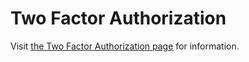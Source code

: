 # Two Factor Authorization

Visit [the Two Factor Authorization page](../two-factor) for information.
